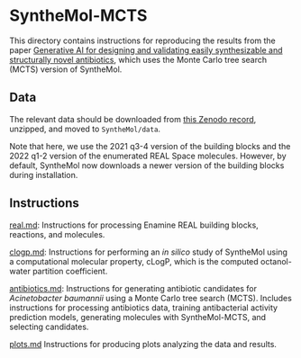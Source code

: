 # SyntheMol-MCTS

This directory contains instructions for reproducing the results from the paper [Generative AI for designing and validating easily synthesizable and structurally novel antibiotics](https://www.nature.com/articles/s42256-024-00809-7), which uses the Monte Carlo
tree search (MCTS) version of SyntheMol.

## Data

The relevant data should be downloaded from [this Zenodo record](https://zenodo.org/doi/10.5281/zenodo.10257838),
unzipped, and moved to `SyntheMol/data`.

Note that here, we use the 2021 q3-4 version of the building blocks and the 2022 q1-2 version of the enumerated REAL
Space molecules. However, by default, SyntheMol now downloads a newer version of the building blocks during
installation.

## Instructions

[real.md](real.md): Instructions for processing Enamine REAL building blocks, reactions, and molecules.

[clogp.md](clogp.md): Instructions for performing an _in silico_ study of SyntheMol using a computational molecular
property, cLogP, which is the computed octanol-water partition coefficient.

[antibiotics.md](antibiotics.md): Instructions for generating antibiotic candidates for _Acinetobacter baumannii_ using
a Monte Carlo tree search (MCTS). Includes instructions for processing antibiotics data, training antibacterial activity
prediction models, generating molecules with SyntheMol-MCTS, and selecting candidates.

[plots.md](plots.md) Instructions for producing plots analyzing the data and results.
